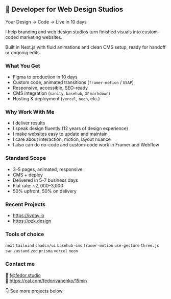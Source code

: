 ## 👋 Developer for Web Design Studios  
Your Design → Code → Live in 10 days  

I help branding and web design studios turn finished visuals into custom-coded marketing websites.

Built in Next.js with fluid animations and clean CMS setup, ready for handoff or ongoing edits.

### What You Get  
- Figma to production in 10 days  
- Custom code, animated transitions (`framer-motion` / `GSAP`)  
- Responsive, accessible, SEO-ready
- CMS integration (`sanity`, `basehub`, or `markdown`)  
- Hosting & deployment (`vercel`, `neon`, etc.)

### Why Work With Me

- I deliver results
- I speak design fluently (12 years of design experience)
- I make websites easy to update and maintain
- I care about interaction, motion, layout nuance
- I also can do no-code and custom-code work in Framer and Webflow

### Standard Scope  

- 3–5 pages, animated, responsive  
- CMS + deploy  
- Delivered in 5–7 business days  
- Flat rate: ~$2,000–$3,000  
- 50% upfront, 50% on delivery

### Recent Projects
- https://ivpay.io
- https://pzk.design

### Tools of choice
`next` `tailwind` `shadcn/ui` `basehub-cms` `framer-motion` `use-gesture` `three.js` `swr` `zustand` `zod` `prisma` `vercel` `neon`

### Contact me

📩 f@fedor.studio  
🤙 https://cal.com/fedorivanenko/15min

👇 See more projects below  
